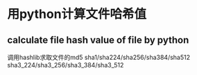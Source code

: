 # 用python计算文件哈希值
## calculate file hash value of file by python

调用hashlib求取文件的md5 sha1/sha224/sha256/sha384/sha512 sha3_224/sha3_256/sha3_384/sha3_512
